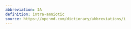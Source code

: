 ```yaml
---
abbreviation: IA
definition: intra-amniotic
source: https://openmd.com/dictionary/abbreviations/i
---
```

